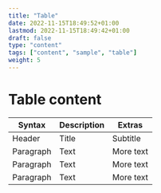 ```yaml
---
title: "Table"
date: 2022-11-15T18:49:52+01:00
lastmod: 2022-11-15T18:49:42+01:00
draft: false
type: "content"
tags: ["content", "sample", "table"]
weight: 5
---
```

# Table content

| Syntax      | Description | Extras    |
| ----------- | ----------- | --------  |
| Header      | Title       | Subtitle  |
| Paragraph   | Text        | More text |
| Paragraph   | Text        | More text |
| Paragraph   | Text        | More text |